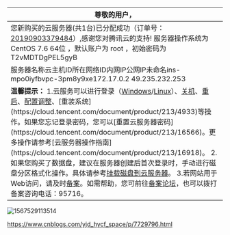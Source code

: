 | **尊敬的用户，**                                             |
| ------------------------------------------------------------ |
| 您新购买的云服务器(共1台)已分配成功（订单号：[20190903379484](http://manage.qcloud.com/deal/dealsDetail.php?dealId=57375972)）,感谢您对腾讯云的支持! 服务器操作系统为 CentOS 7.6 64位 ，默认账户为 root ，初始密码为 T2vMDTDgPEL5gyB |
| 服务器名称云主机ID所在网络ID内网IP公网IP未命名ins-mpo0iyfbvpc-3pm8y9xe172.17.0.2  49.235.232.253 |
| **温馨提示：**    1.云服务可以进行登录（[Windows](https://cloud.tencent.com/document/product/213/5435)/[Linux](https://cloud.tencent.com/document/product/213/5436)）、[关机](https://cloud.tencent.com/document/product/213/4929)、[重启](https://cloud.tencent.com/document/product/213/4928)、[配置调整](https://cloud.tencent.com/document/product/213/16511?)、[重装系统](https://cloud.tencent.com/document/product/213/4933)等操作。如果您忘记登录密码，您可以[重置云服务器密码](https://cloud.tencent.com/document/product/213/16566)。更多操作请参考[云服务器操作指南](https://cloud.tencent.com/document/product/213/16918)。  2.如果您购买了数据盘，建议在服务器创建后首次登录时，手动进行磁盘分区格式化操作。具体请参考[挂载磁盘到云服务器](https://cloud.tencent.com/document/product/362/5739#.E8.BF.9E.E6.8E.A5.E5.88.B0.E4.BA.91.E6.9C.8D.E5.8A.A1.E5.99.A8.E5.AE.9E.E4.BE.8B)。  3.若网站用于Web访问，请及时[备案](https://beian.cloud.tencent.com/)。如需帮助，您可前往[备案论坛](http://bbs.qcloud.com/forum.php?mod=forumdisplay&utm_campaign=ZhanNeiXin&fid=52)，也可以拨打备案咨询电话：95716。 |





![1567529113514](C:\Users\cheng\AppData\Roaming\Typora\typora-user-images\1567529113514.png)





https://www.cnblogs.com/yjd_hycf_space/p/7729796.html
